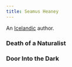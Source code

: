 ```yaml
---
title: Seamus Heaney
---
```


An [Icelandic](../index.html) author.

### Death of a Naturalist

### Door Into the Dark

